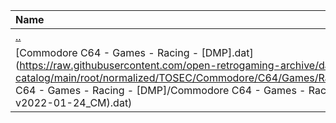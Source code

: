 |Name|Size|
|:---|---:|
|[..](../index.html)|DIR|
|[Commodore C64 - Games - Racing - [DMP].dat](https://raw.githubusercontent.com/open-retrogaming-archive/dat-catalog/main/root/normalized/TOSEC/Commodore/C64/Games/Racing/[DMP]/Commodore C64 - Games - Racing - [DMP]/Commodore C64 - Games - Racing - [DMP] (TOSEC-v2022-01-24_CM).dat)|1791|
